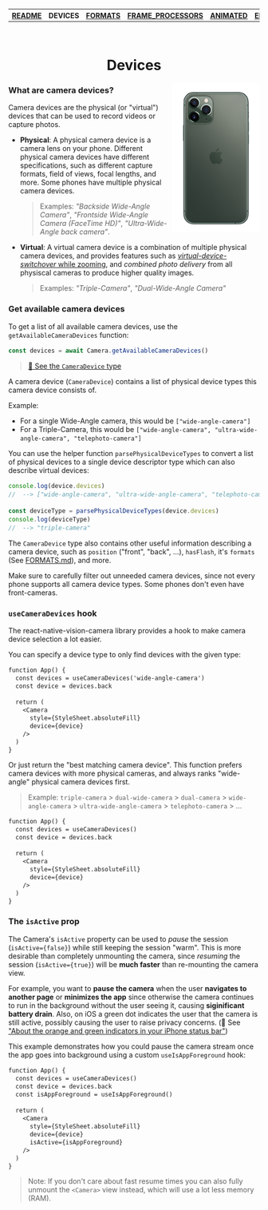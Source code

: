 <table>
<tr>
<th><a href="../README.md">README</a></th>
<th>DEVICES</th>
<th><a href="./FORMATS.md">FORMATS</a></th>
<th><a href="./FRAME_PROCESSORS.md">FRAME_PROCESSORS</a></th>
<th><a href="./ANIMATED.md">ANIMATED</a></th>
<th><a href="./ERRORS.md">ERRORS</a></th>
</tr>
</table>

<br/>

<h1 align="center">Devices</h1>

<div>
  <img align="right" width="35%" src="../img/11_back.png">
</div>

### What are camera devices?

Camera devices are the physical (or "virtual") devices that can be used to record videos or capture photos.

* **Physical**: A physical camera device is a camera lens on your phone. Different physical camera devices have different specifications, such as different capture formats, field of views, focal lengths, and more. Some phones have multiple physical camera devices.

  > Examples: _"Backside Wide-Angle Camera"_, _"Frontside Wide-Angle Camera (FaceTime HD)"_, _"Ultra-Wide-Angle back camera"_.

* **Virtual**: A virtual camera device is a combination of multiple physical camera devices, and provides features such as [_virtual-device-switchover_ while zooming](../img/ultra-wide-demo.gif), and _combined photo delivery_ from all physiscal cameras to produce higher quality images.

  > Examples: _"Triple-Camera"_, _"Dual-Wide-Angle Camera"_

### Get available camera devices

To get a list of all available camera devices, use the `getAvailableCameraDevices` function:

```ts
const devices = await Camera.getAvailableCameraDevices()
```

> [🔗 See the `CameraDevice` type](./../src/CameraDevice.ts)

A camera device (`CameraDevice`) contains a list of physical device types this camera device consists of.

Example:
* For a single Wide-Angle camera, this would be `["wide-angle-camera"]`
* For a Triple-Camera, this would be `["wide-angle-camera", "ultra-wide-angle-camera", "telephoto-camera"]`

You can use the helper function `parsePhysicalDeviceTypes` to convert a list of physical devices to a single device descriptor type which can also describe virtual devices:

```ts
console.log(device.devices)
//  --> ["wide-angle-camera", "ultra-wide-angle-camera", "telephoto-camera"]

const deviceType = parsePhysicalDeviceTypes(device.devices)
console.log(deviceType)
//  --> "triple-camera"
```

The `CameraDevice` type also contains other useful information describing a camera device, such as `position` ("front", "back", ...), `hasFlash`, it's `formats` (See [FORMATS.md](./FORMATS.md)), and more.

Make sure to carefully filter out unneeded camera devices, since not every phone supports all camera device types. Some phones don't even have front-cameras.

### `useCameraDevices` hook

The react-native-vision-camera library provides a hook to make camera device selection a lot easier.

You can specify a device type to only find devices with the given type:

```tsx
function App() {
  const devices = useCameraDevices('wide-angle-camera')
  const device = devices.back

  return (
    <Camera
      style={StyleSheet.absoluteFill}
      device={device}
    />
  )
}
```

Or just return the "best matching camera device". This function prefers camera devices with more physical cameras, and always ranks "wide-angle" physical camera devices first.

> Example: `triple-camera` > `dual-wide-camera` > `dual-camera` > `wide-angle-camera` > `ultra-wide-angle-camera` > `telephoto-camera` > ...

```tsx
function App() {
  const devices = useCameraDevices()
  const device = devices.back

  return (
    <Camera
      style={StyleSheet.absoluteFill}
      device={device}
    />
  )
}
```

### The `isActive` prop

The Camera's `isActive` property can be used to _pause_ the session (`isActive={false}`) while still keeping the session "warm". This is more desirable than completely unmounting the camera, since _resuming_ the session (`isActive={true}`) will be **much faster** than re-mounting the camera view.

For example, you want to **pause the camera** when the user **navigates to another page** or **minimizes the app** since otherwise the camera continues to run in the background without the user seeing it, causing **siginificant battery drain**. Also, on iOS a green dot indicates the user that the camera is still active, possibly causing the user to raise privacy concerns. (🔗 See ["About the orange and green indicators in your iPhone status bar"](https://support.apple.com/en-us/HT211876))

This example demonstrates how you could pause the camera stream once the app goes into background using a custom `useIsAppForeground` hook:

```tsx
function App() {
  const devices = useCameraDevices()
  const device = devices.back
  const isAppForeground = useIsAppForeground()

  return (
    <Camera
      style={StyleSheet.absoluteFill}
      device={device}
      isActive={isAppForeground}
    />
  )
}
```

> Note: If you don't care about fast resume times you can also fully unmount the `<Camera>` view instead, which will use a lot less memory (RAM).
